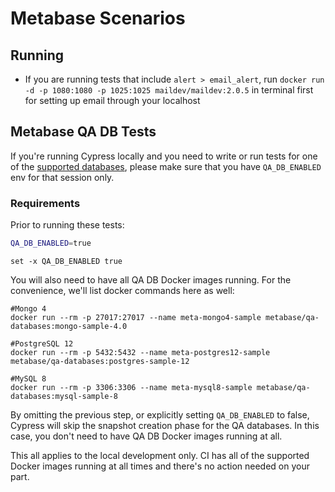 # Metabase Scenarios

## Running

- If you are running tests that include `alert > email_alert`, run `docker run -d -p 1080:1080 -p 1025:1025 maildev/maildev:2.0.5` in terminal first for setting up email through your localhost

## Metabase QA DB Tests

If you're running Cypress locally and you need to write or run tests for one of the [supported databases](https://github.com/metabase/metabase-qa), please make sure that you have `QA_DB_ENABLED` env for that session only. 

### Requirements

Prior to running these tests:

```bash
QA_DB_ENABLED=true
```

```fish
set -x QA_DB_ENABLED true
```


You will also need to have all QA DB Docker images running. For the convenience, we'll list docker commands here as well:

```shell
#Mongo 4
docker run --rm -p 27017:27017 --name meta-mongo4-sample metabase/qa-databases:mongo-sample-4.0

#PostgreSQL 12
docker run --rm -p 5432:5432 --name meta-postgres12-sample metabase/qa-databases:postgres-sample-12

#MySQL 8
docker run --rm -p 3306:3306 --name meta-mysql8-sample metabase/qa-databases:mysql-sample-8
```

By omitting the previous step, or explicitly setting `QA_DB_ENABLED` to false, Cypress will skip the snapshot creation phase for the QA databases. In this case, you don't need to have QA DB Docker images running at all.

This all applies to the local development only. CI has all of the supported Docker images running at all times and there's no action needed on your part.

